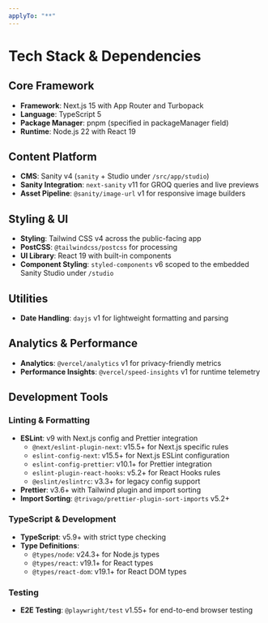 ```yaml
---
applyTo: "**"
---
```


# Tech Stack & Dependencies

## Core Framework

- **Framework**: Next.js 15 with App Router and Turbopack
- **Language**: TypeScript 5
- **Package Manager**: pnpm (specified in packageManager field)
- **Runtime**: Node.js 22 with React 19

## Content Platform

- **CMS**: Sanity v4 (`sanity` + Studio under `/src/app/studio`)
- **Sanity Integration**: `next-sanity` v11 for GROQ queries and live previews
- **Asset Pipeline**: `@sanity/image-url` v1 for responsive image builders

## Styling & UI

- **Styling**: Tailwind CSS v4 across the public-facing app
- **PostCSS**: `@tailwindcss/postcss` for processing
- **UI Library**: React 19 with built-in components
- **Component Styling**: `styled-components` v6 scoped to the embedded Sanity Studio under `/studio`

## Utilities

- **Date Handling**: `dayjs` v1 for lightweight formatting and parsing

## Analytics & Performance

- **Analytics**: `@vercel/analytics` v1 for privacy-friendly metrics
- **Performance Insights**: `@vercel/speed-insights` v1 for runtime telemetry

## Development Tools

### Linting & Formatting

- **ESLint**: v9 with Next.js config and Prettier integration
  - `@next/eslint-plugin-next`: v15.5+ for Next.js specific rules
  - `eslint-config-next`: v15.5+ for Next.js ESLint configuration
  - `eslint-config-prettier`: v10.1+ for Prettier integration
  - `eslint-plugin-react-hooks`: v5.2+ for React Hooks rules
  - `@eslint/eslintrc`: v3.3+ for legacy config support
- **Prettier**: v3.6+ with Tailwind plugin and import sorting
- **Import Sorting**: `@trivago/prettier-plugin-sort-imports` v5.2+

### TypeScript & Development

- **TypeScript**: v5.9+ with strict type checking
- **Type Definitions**:
  - `@types/node`: v24.3+ for Node.js types
  - `@types/react`: v19.1+ for React types
  - `@types/react-dom`: v19.1+ for React DOM types

### Testing

- **E2E Testing**: `@playwright/test` v1.55+ for end-to-end browser testing
